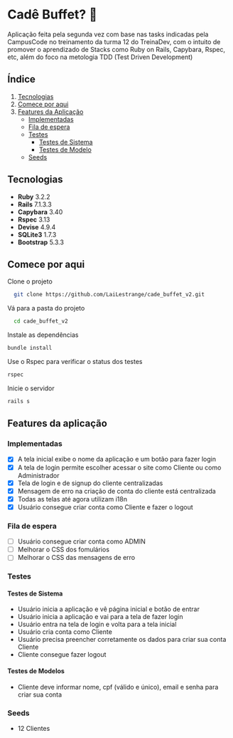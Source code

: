 
# Cadê Buffet? 🎉

Aplicação feita pela segunda vez com base nas tasks indicadas pela CampusCode no treinamento da turma 12 do TreinaDev, com o intuito de promover o aprendizado de Stacks como Ruby on Rails, Capybara, Rspec, etc, além do foco na metologia TDD (Test Driven Development)

## Índice

1. [Tecnologias](#tecnologias)
2. [Comece por aqui](#comece-por-aqui)
3. [Features da Aplicação](#features-da-aplicação)
    - [Implementadas](#implementadas)
    - [Fila de espera](#fila-de-espera)
    - [Testes](#testes)
      - [Testes de Sistema](#testes-de-sistema)
      - [Testes de Modelo](#testes-de-modelos)
    - [Seeds](#seeds)

## Tecnologias

- **Ruby** 3.2.2
- **Rails** 7.1.3.3
- **Capybara** 3.40
- **Rspec** 3.13
- **Devise** 4.9.4
- **SQLite3** 1.7.3
- **Bootstrap** 5.3.3

## Comece por aqui

Clone o projeto

~~~bash
  git clone https://github.com/LaiLestrange/cade_buffet_v2.git
~~~

Vá para a pasta do projeto

~~~bash
  cd cade_buffet_v2
~~~

Instale as dependências

~~~bash
bundle install
~~~

Use o Rspec para verificar o status dos testes

~~~bash
rspec
~~~

Inicie o servidor

~~~bash
rails s
~~~

## Features da aplicação

### Implementadas

- [x] A tela inicial exibe o nome da aplicação e um botão para fazer login
- [x] A tela de login permite escolher acessar o site como Cliente ou como Administrador
- [x] Tela de login e de signup do cliente centralizadas
- [x] Mensagem de erro na criação de conta do cliente está centralizada
- [x] Todas as telas até agora utilizam i18n
- [x] Usuário consegue criar conta como Cliente e fazer o logout

### Fila de espera

- [ ] Usuário consegue criar conta como ADMIN
- [ ] Melhorar o CSS dos fomulários
- [ ] Melhorar o CSS das mensagens de erro

### Testes

#### Testes de Sistema

- Usuário inicia a aplicação e vê página inicial e botão de entrar
- Usuário inicia a aplicação e vai para a tela de fazer login
- Usuário entra na tela de login e volta para a tela inicial
- Usuário cria conta como Cliente
- Usuário precisa preencher corretamente os dados para criar sua conta Cliente
- Cliente consegue fazer logout

#### Testes de Modelos

- Cliente deve informar nome, cpf (válido e único), email e senha para criar sua conta

### Seeds

- 12 Clientes
